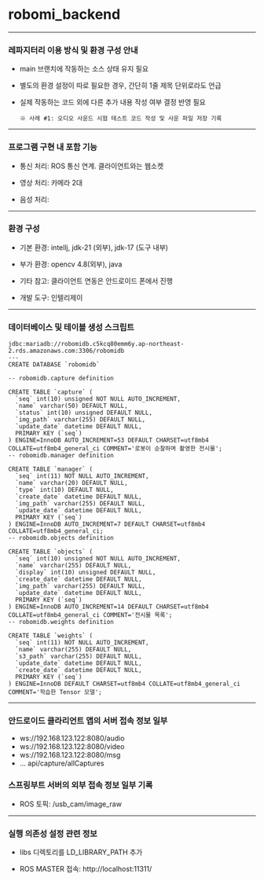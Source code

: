 # robomi_backend

---

### 레파지터리 이용 방식 및 환경 구성 안내

* main 브랜치에 작동하는 소스 상태 유지 필요

* 별도의 환경 설정이 따로 필요한 경우, 간단히 1줄 제목 단위로라도 언급

* 실제 작동하는 코드 외에 다른 추가 내용 작성 여부 결정 반영 필요
  ```
  ※ 사례 #1: 오디오 사운드 시험 테스트 코드 작성 및 사운 파일 저장 기록
  ```
---

### 프로그램 구현 내 포함 기능

* 통신 처리: ROS 통신 연계. 클라이언트와는 웹소켓

* 영상 처리: 카메라 2대

* 음성 처리:

---

### 환경 구성

* 기본 환경: intellj, jdk-21 (외부), jdk-17 (도구 내부)

* 부가 환경: opencv 4.8(외부), java

* 기타 참고: 클라이언트 연동은 안드로이드 폰에서 진행

* 개발 도구: 인텔리제이

---

### 데이터베이스 및 테이블 생성 스크립트

```
jdbc:mariadb://robomidb.c5kcq80emm6y.ap-northeast-2.rds.amazonaws.com:3306/robomidb
---
CREATE DATABASE `robomidb`

-- robomidb.capture definition

CREATE TABLE `capture` (
  `seq` int(10) unsigned NOT NULL AUTO_INCREMENT,
  `name` varchar(50) DEFAULT NULL,
  `status` int(10) unsigned DEFAULT NULL,
  `img_path` varchar(255) DEFAULT NULL,
  `update_date` datetime DEFAULT NULL,
  PRIMARY KEY (`seq`)
) ENGINE=InnoDB AUTO_INCREMENT=53 DEFAULT CHARSET=utf8mb4 COLLATE=utf8mb4_general_ci COMMENT='로봇이 순찰하며 촬영한 전시물';
-- robomidb.manager definition

CREATE TABLE `manager` (
  `seq` int(11) NOT NULL AUTO_INCREMENT,
  `name` varchar(20) DEFAULT NULL,
  `type` int(10) DEFAULT NULL,
  `create_date` datetime DEFAULT NULL,
  `img_path` varchar(255) DEFAULT NULL,
  `update_date` datetime DEFAULT NULL,
  PRIMARY KEY (`seq`)
) ENGINE=InnoDB AUTO_INCREMENT=7 DEFAULT CHARSET=utf8mb4 COLLATE=utf8mb4_general_ci;
-- robomidb.objects definition

CREATE TABLE `objects` (
  `seq` int(10) unsigned NOT NULL AUTO_INCREMENT,
  `name` varchar(255) DEFAULT NULL,
  `display` int(10) unsigned DEFAULT NULL,
  `create_date` datetime DEFAULT NULL,
  `img_path` varchar(255) DEFAULT NULL,
  `update_date` datetime DEFAULT NULL,
  PRIMARY KEY (`seq`)
) ENGINE=InnoDB AUTO_INCREMENT=14 DEFAULT CHARSET=utf8mb4 COLLATE=utf8mb4_general_ci COMMENT='전시물 목록';
-- robomidb.weights definition

CREATE TABLE `weights` (
  `seq` int(11) NOT NULL AUTO_INCREMENT,
  `name` varchar(255) DEFAULT NULL,
  `s3_path` varchar(255) DEFAULT NULL,
  `update_date` datetime DEFAULT NULL,
  `create_date` datetime DEFAULT NULL,
  PRIMARY KEY (`seq`)
) ENGINE=InnoDB DEFAULT CHARSET=utf8mb4 COLLATE=utf8mb4_general_ci COMMENT='학습한 Tensor 모델';
```

---

### 안드로이드 클라리언트 앱의 서버 접속 정보 일부

* ws://192.168.123.122:8080/audio
* ws://192.168.123.122:8080/video
* ws://192.168.123.122:8080/msg
* ... api/capture/allCaptures


### 스프링부트 서버의 외부 접속 정보 일부 기록

* ROS 토픽: /usb_cam/image_raw

---

### 실행 의존성 설정 관련 정보

* libs 디렉토리를 LD_LIBRARY_PATH 추가

* ROS MASTER 접속: http://localhost:11311/
